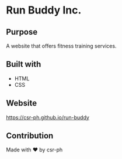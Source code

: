 # Run Buddy Inc.

## Purpose
A website that offers fitness training services.

## Built with
* HTML
* CSS

## Website
https://csr-ph.github.io/run-buddy

## Contribution
Made with ❤️ by csr-ph
